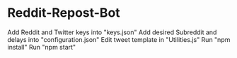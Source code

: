 # Reddit-Repost-Bot
Add Reddit and Twitter keys into "keys.json"
Add desired Subreddit and delays into "configuration.json"
Edit tweet template in "Utilities.js"
Run "npm install"
Run "npm start"
